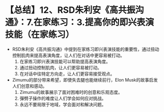 # 【总结】12、RSD朱利安《高共振沟通》：7.在家练习：3.提高你的即兴表演技能（在家练习）

-   RSD朱利安《高共振沟通》中提到在家练习即兴表演技能的重要性，通过扭动控制肌肉来提高表演角度，让人们在对话中更容易被打动。
    1.  在家练习即兴表演技能可以帮助提高表演角度。
    2.  通过扭动控制肌肉，让人们更容易被打动。
    3.  在对话中往特定方向走，让人们更容易接受观点。
-   Zimumu的部分带来希望，即使失去腿也能继续前行，Elon Musk的故事启发人们创意和感动。
    1.  Zimumu的故事展示了面对困难时的创意和乐观态度。
    2.  彈劈子操作的难度让人们学会如何应对挑战。
    3.  永远不要局限于地域，学会面对和解决问题。